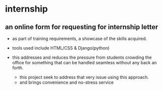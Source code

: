 # internship
 ## an online form for requesting for internship letter 
- as part of training requirements, a showcase of the skills acquired.
- tools used include HTML/CSS & Django(python)
- this addresses and reduces the pressure from  students crowding the office for something that can be handled seamless without any back an forth.
  
   - this project seek to address that very issue using this approach.
   - and brings convenience and no-stress service 
